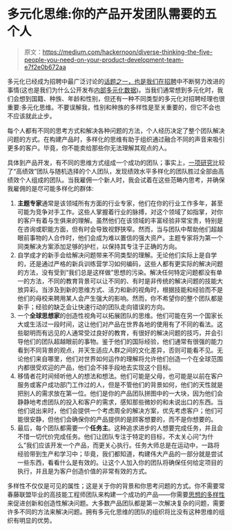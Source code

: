 # 多元化思维:你的产品开发团队需要的五个人

> 原文：<https://medium.com/hackernoon/diverse-thinking-the-five-people-you-need-on-your-product-development-team-e7f2e0b672aa>

多元化已经成为招聘中最广泛讨论的[话题之一，也是我们在](http://42hire.com/all)[招聘](http://www.hired.com)中不断努力改进的事情(这也是我们为什么公开发布[内部多元化数据](https://thebolditalic.com/hired-is-releasing-its-diversity-numbers-3c7df215c9a7))。当我们通常想到多元化时，我们会想到国籍、种族、年龄和性别，但还有一种不同类型的多元化对招聘经理也很重要:多元化思维。不要误解我，性别和种族的多样性是至关重要的，但它不会也不应该就此止步。

每个人都有不同的思考方式和解决各种问题的方法，个人经历决定了整个团队解决问题的方式。在构建产品时，多样化的思维有助于组织通过融合不同的声音来吸引更多的客户。毕竟，你不能卖给那些你无法理解其观点的人。

具体到产品开发，有不同的思维方式组成一个成功的团队；事实上，[一项研究](http://www.pnas.org/content/101/46/16385.full)比较了“高绩效”团队与随机选择的个人团队，发现绩效水平多样化的团队胜过全部由高绩效个人组成的团队。当我雇佣一个新人时，我会试着在这些范畴内思考，并确保我雇佣的是尽可能多样化的群体:

1.  **主题专家**通常是该领域所有方面的行业专家，他们在你的行业工作多年，甚至可能为竞争对手工作。这些人掌握着行业的脉搏，对这个领域了如指掌，对你的客户有着与生俱来的理解。虽然他们在该领域的丰富经验非常宝贵，特别是在咨询或职能方面，但有时会导致视野狭窄。然而，当与团队中帮助他们超越眼前事物的人合作时，他们会成为难以置信的强大资产。主题专家将为第一个同类解决方案添加足够的护栏，以保持其专注于正确的方向。
2.  自学成才的新手会给解决问题带来不同类型的理解。无论他们实际上是自学的，还是通过严格的新兵训练营学习如何编码，这些人都有更实际的解决问题的方法，没有受到“我们总是这样做”思想的污染。解决任何特定问题都没有单一的方法，不同的教育背景可以让不同的、有时是非传统的解决问题的技能大放异彩。当涉及到新的思维方式、活力和新的视角时，根据技能和经验而不是他们的母校来聘用某人会产生强大的影响。然而，你不希望你的整个团队都是新手；经验的缺乏会让快速行动的团队走向错误的方向。
3.  一个**全球思想家**的创造性视角可以拓展团队的思维。他们可能在另一个国家长大或生活过一段时间，这让他们对产品在世界各地的使用有了不同的看法。这些聪明而有远见的人通常受过良好的教育，有很好的解决问题的技巧，并会引导他们的团队超越眼前的事物。鉴于他们的国际经验，他们通常有很强的能力看到不同背景的观点，并天生适应人群之间的文化差异，否则可能看不见。无论他们来自哪里，他们对世界如何运作的理解将允许他们创造一个在全球范围内都很受欢迎的产品，他们会不择手段地去实现这个目标。
4.  移情者花时间倾听他人的想法和想法。他们可能是父母，也可能是以前在客户服务或客户成功部门工作过的人，但是不管他们的背景如何，他们的天性就是把别人的需求放在第一位。他们是你的产品团队拼图中的一大块，因为他们会静静地考虑团队的投入和客户的需求，感知那些微妙的和未说出口的东西。当他们说出来时，他们会提供一个考虑周全的解决方案，优先考虑客户；他们可能很安静，但他们会确保你的产品提供的是顾客想要的，而不是你想要的。
5.  最后，每个团队都需要一个**任务主**。这种追求进步的人想要完成任务，并且会不惜一切代价完成任务。他们让团队专注于特定的目标，不太关心问“为什么”我们应该开发一个产品，而更关心执行。任务大师总是在运动中，一路将经验带到生产和学习中；毕竟，我们都知道，构建伟大产品的一部分就是尝试一些东西，看看什么是有效的。让这个人加入你的团队将确保任何给定项目的执行，并且是为客户创造价值的非常有效的方式。

多样性不仅仅是可见的属性；这是关于你的背景和你思考问题的方式。你不需要常春藤联盟毕业的高技能工程师团队来构建一个成功的产品——你需要[思想的多样性](https://www.entrepreneur.com/article/288445)来促进创新和创造性解决问题。大多数产品团队都是第一次解决复杂的问题，需要许多不同的方法来解决问题。拥有多元化思维的团队的组织将比没有这种思维的组织有明显的优势。
